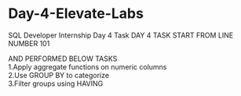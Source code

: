 # Day-4-Elevate-Labs
SQL Developer Internship Day 4 Task
DAY 4 TASK START FROM LINE NUMBER 101

AND PERFORMED BELOW TASKS<BR>
 1.Apply aggregate functions on numeric columns<BR>
 2.Use GROUP BY to categorize<BR>
 3.Filter groups using HAVING
